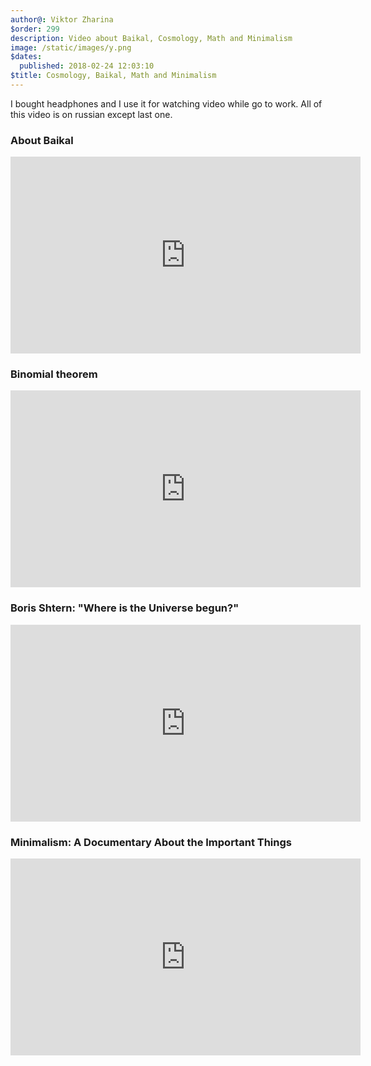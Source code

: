 ```yaml
---
author@: Viktor Zharina
$order: 299
description: Video about Baikal, Cosmology, Math and Minimalism
image: /static/images/y.png
$dates:
  published: 2018-02-24 12:03:10
$title: Cosmology, Baikal, Math and Minimalism
---
```

I bought headphones and I use it for watching video while go to work.
All of this video is on russian except last one.

### About Baikal
<div class="videoWrapper">
<iframe width="560" height="315" src="https://www.youtube.com/embed/4WejFC9HZPg?rel=0&amp;controls=0&amp;showinfo=0" frameborder="0" allow="autoplay; encrypted-media" allowfullscreen></iframe>
</div>

### Binomial theorem
<div class="videoWrapper">
  <iframe width="560" height="315" src="https://www.youtube.com/embed/Pwvp2H0hx4E?rel=0&amp;controls=0&amp;showinfo=0" frameborder="0" allow="autoplay; encrypted-media" allowfullscreen></iframe>
</div>

### Boris Shtern: "Where is the Universe begun?"
<div class="videoWrapper">
  <iframe width="560" height="315" src="https://www.youtube.com/embed/mU6p52J1CNY?rel=0&amp;controls=0&amp;showinfo=0" frameborder="0" allow="autoplay; encrypted-media" allowfullscreen></iframe>
</div>


### Minimalism: A Documentary About the Important Things
<div class="videoWrapper">
  <iframe width="560" height="315" src="https://www.youtube.com/embed/0Co1Iptd4p4?rel=0" frameborder="0" allow="autoplay; encrypted-media" allowfullscreen></iframe>
</div>
